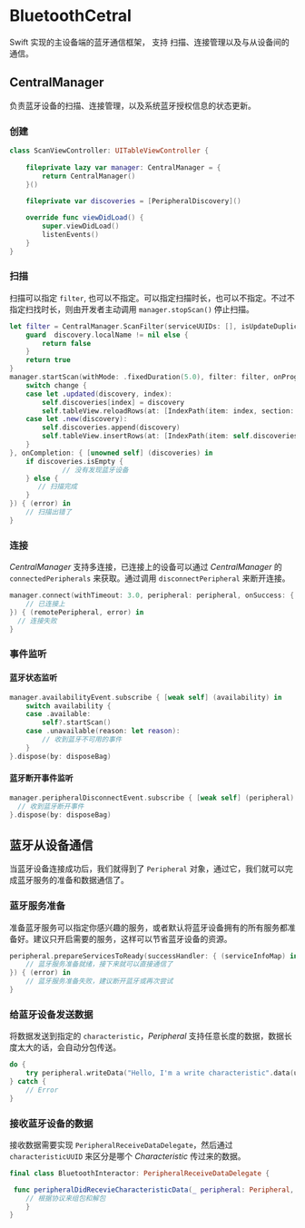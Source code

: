 # BluetoothCetral
Swift 实现的主设备端的蓝牙通信框架， 支持 扫描、连接管理以及与从设备间的通信。



## CentralManager

负责蓝牙设备的扫描、连接管理，以及系统蓝牙授权信息的状态更新。

### 创建

```swift
class ScanViewController: UITableViewController {
    
    fileprivate lazy var manager: CentralManager = {
        return CentralManager()
    }()
  
    fileprivate var discoveries = [PeripheralDiscovery]()

    override func viewDidLoad() {
        super.viewDidLoad()
        listenEvents()
    }
}
```



### 扫描

扫描可以指定 `filter`, 也可以不指定。可以指定扫描时长，也可以不指定。不过不指定扫找时长，则由开发者主动调用 `manager.stopScan()` 停止扫描。

```swift
let filter = CentralManager.ScanFilter(serviceUUIDs: [], isUpdateDuplicatesEnabled: true) { (discovery) -> Bool in
    guard  discovery.localName != nil else {
        return false
    }
    return true
}
manager.startScan(withMode: .fixedDuration(5.0), filter: filter, onProgress: { [unowned self] (change) in
    switch change {
    case let .updated(discovery, index):
        self.discoveries[index] = discovery
        self.tableView.reloadRows(at: [IndexPath(item: index, section: 0)], with: .none)
    case let .new(discovery):
        self.discoveries.append(discovery)
        self.tableView.insertRows(at: [IndexPath(item: self.discoveries.count - 1, section: 0)], with: .right)
    }
}, onCompletion: { [unowned self] (discoveries) in
    if discoveries.isEmpty {
			 // 没有发现蓝牙设备
    } else {
       // 扫描完成
    }
}) { (error) in
    // 扫描出错了
}
```



### 连接

*CentralManager* 支持多连接，已连接上的设备可以通过 *CentralManager* 的 `connectedPeripherals` 来获取。通过调用 `disconnectPeripheral` 来断开连接。 

```swift
manager.connect(withTimeout: 3.0, peripheral: peripheral, onSuccess: { (remotePeripheral) in
	// 已连接上
}) { (remotePeripheral, error) in
  // 连接失败
}
```



### 事件监听

#### 蓝牙状态监听

```swift
manager.availabilityEvent.subscribe { [weak self] (availability) in
    switch availability {
    case .available:
        self?.startScan()
    case .unavailable(reason: let reason):
        // 收到蓝牙不可用的事件
    }
}.dispose(by: disposeBag)
```



#### 蓝牙断开事件监听

```swift
manager.peripheralDisconnectEvent.subscribe { [weak self] (peripheral) in
  // 收到蓝牙断开事件
}.dispose(by: disposeBag)
```



## 蓝牙从设备通信

当蓝牙设备连接成功后，我们就得到了 `Peripheral` 对象，通过它，我们就可以完成蓝牙服务的准备和数据通信了。

### 蓝牙服务准备

准备蓝牙服务可以指定你感兴趣的服务，或者默认将蓝牙设备拥有的所有服务都准备好。建议只开启需要的服务，这样可以节省蓝牙设备的资源。

```swift
peripheral.prepareServicesToReady(successHandler: { (serviceInfoMap) in
	// 蓝牙服务准备就绪，接下来就可以直接通信了
}) { (error) in
 	// 蓝牙服务准备失败，建议断开蓝牙或再次尝试
}
```

### 给蓝牙设备发送数据

将数据发送到指定的 `characteristic`，*Peripheral* 支持任意长度的数据，数据长度太大的话，会自动分包传送。

```swift
do {
    try peripheral.writeData("Hello, I'm a write characteristic".data(using: .utf8)!, toCharacteristic: writeCharacteristicUUID)
} catch {
    // Error
}
```

### 接收蓝牙设备的数据

接收数据需要实现 `PeripheralReceiveDataDelegate`，然后通过 `characteristicUUID` 来区分是哪个 *Characteristic* 传过来的数据。

```swift
final class BluetoothInteractor: PeripheralReceiveDataDelegate {

 func peripheralDidRecevieCharacteristicData(_ peripheral: Peripheral, data: Data, characteristicUUID: String) {
    // 根据协议来组包和解包
	}
}
```

